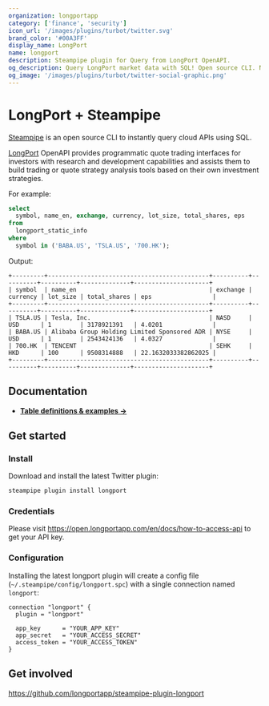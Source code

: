 ```yaml
---
organization: longportapp
category: ['finance', 'security']
icon_url: '/images/plugins/turbot/twitter.svg'
brand_color: '#00A3FF'
display_name: LongPort
name: longport
description: Steampipe plugin for Query from LongPort OpenAPI.
og_description: Query LongPort market data with SQL! Open source CLI. No DB required.
og_image: '/images/plugins/turbot/twitter-social-graphic.png'
---
```


# LongPort + Steampipe

[Steampipe](https://steampipe.io) is an open source CLI to instantly query cloud APIs using SQL.

[LongPort](https://open.longportapp.com) OpenAPI provides programmatic quote trading interfaces for investors with research and development capabilities and assists them to build trading or quote strategy analysis tools based on their own investment strategies.

For example:

```sql
select
  symbol, name_en, exchange, currency, lot_size, total_shares, eps
from
  longport_static_info
where
  symbol in ('BABA.US', 'TSLA.US', '700.HK');
```

Output:

```
+---------+---------------------------------------------+----------+----------+----------+--------------+---------------------+
| symbol  | name_en                                     | exchange | currency | lot_size | total_shares | eps                 |
+---------+---------------------------------------------+----------+----------+----------+--------------+---------------------+
| TSLA.US | Tesla, Inc.                                 | NASD     | USD      | 1        | 3178921391   | 4.0201              |
| BABA.US | Alibaba Group Holding Limited Sponsored ADR | NYSE     | USD      | 1        | 2543424136   | 4.0327              |
| 700.HK  | TENCENT                                     | SEHK     | HKD      | 100      | 9508314888   | 22.1632033382862025 |
+---------+---------------------------------------------+----------+----------+----------+--------------+---------------------+
```

## Documentation

- **[Table definitions & examples →](/plugins/longportapp/longport/tables)**

## Get started

### Install

Download and install the latest Twitter plugin:

```bash
steampipe plugin install longport
```

### Credentials

Please visit https://open.longportapp.com/en/docs/how-to-access-api to get your API key.

### Configuration

Installing the latest longport plugin will create a config file (`~/.steampipe/config/longport.spc`) with a single connection named `longport`:

```hcl
connection "longport" {
  plugin = "longport"

  app_key      = "YOUR_APP_KEY"
  app_secret   = "YOUR_ACCESS_SECRET"
  access_token = "YOUR_ACCESS_TOKEN"
}
```

## Get involved

https://github.com/longportapp/steampipe-plugin-longport
